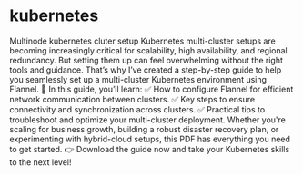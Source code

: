 # kubernetes
Multinode kubernetes cluter setup
Kubernetes multi-cluster setups are becoming increasingly critical for scalability, high availability, and regional redundancy. But setting them up can feel overwhelming without the right tools and guidance. That’s why I’ve created a step-by-step guide to help you seamlessly set up a multi-cluster Kubernetes environment using Flannel. 🚀
In this guide, you’ll learn:
✅ How to configure Flannel for efficient network communication between clusters.
✅ Key steps to ensure connectivity and synchronization across clusters.
✅ Practical tips to troubleshoot and optimize your multi-cluster deployment.
Whether you're scaling for business growth, building a robust disaster recovery plan, or experimenting with hybrid-cloud setups, this PDF has everything you need to get started.
👉 Download the guide now and take your Kubernetes skills to the next level!
